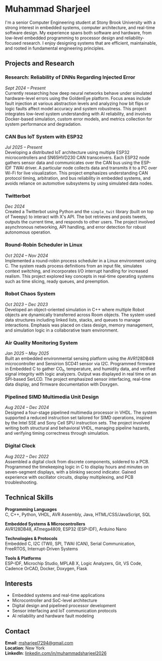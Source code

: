 # Muhammad Sharjeel

I'm a senior Computer Engineering student at Stony Brook University with a strong interest in embedded systems, computer architecture, and real-time software design. My experience spans both software and hardware, from low-level embedded programming to processor design and reliability-focused research. I enjoy designing systems that are efficient, maintainable, and rooted in fundamental engineering principles.

## Projects and Research

### Research: Reliability of DNNs Regarding Injected Error  
*Sept 2024 – Present*  
Currently researching how deep neural networks behave under simulated hardware-level errors using the GoldenEye platform. Focus areas include fault injection at various abstraction levels and analyzing how bit flips or logic faults affect model accuracy and system robustness. This project integrates low-level system understanding with AI reliability, and involves Docker-based simulation, custom error models, and metrics collection for system performance and degradation.

### CAN Bus IoT System with ESP32  
*Jul 2025 – Present*  
Developing a distributed IoT architecture using multiple ESP32 microcontrollers and SN65HVD230 CAN transceivers. Each ESP32 node gathers sensor data and communicates over the CAN bus using the ESP-IDF TWAI driver. A particular node collects data and transmits it to a PC over Wi-Fi for live visualization. This project emphasizes understanding CAN protocol timing, arbitration, and bus reliability in embedded systems, and avoids reliance on automotive subsystems by using simulated data nodes.

### Twitterbot  
*Dec 2024*  
Created a Twitterbot using Python and the `simple_twit` library (built on top of Tweepy) to interact with X's API. The bot retrieves and posts tweets, outputs the current time, and responds to other users. The project involved asynchronous networking, API handling, and error detection for robust autonomous operation.

### Round-Robin Scheduler in Linux  
*Oct 2024 – Nov 2024*  
Implemented a round-robin process scheduler in a Linux environment using C. The system reads process definitions from an input file, simulates context switching, and incorporates I/O interrupt handling for increased realism. This project explored key concepts in real-time operating systems such as time slicing, ready queues, and preemption.

### Robot Chaos System  
*Oct 2023 – Dec 2023*  
Developed an object-oriented simulation in C++ where multiple Robot objects are dynamically transferred across Room objects. The system used data structures including linked lists, stacks, and queues to manage interactions. Emphasis was placed on class design, memory management, and simulation logic in a collaborative team environment.

### Air Quality Monitoring System  
*Jan 2025 – May 2025*  
Built an embedded environmental sensing platform using the AVR128DB48 microcontroller and Sensirion SCD41 sensor via I2C. Programmed firmware in Embedded C to gather CO₂, temperature, and humidity data, and verified signal integrity with logic analyzers. Output was displayed in real time on an SPI-based SerLCD. The project emphasized sensor interfacing, real-time data display, and firmware documentation with Doxygen.

### Pipelined SIMD Multimedia Unit Design  
*Aug 2024 – Dec 2024*  
Designed a four-stage pipelined multimedia processor in VHDL. The system supported a reduced instruction set tailored for SIMD operations, inspired by the Intel SSE and Sony Cell SPU instruction sets. The project involved writing both structural and behavioral VHDL, managing pipeline hazards, and verifying timing correctness through simulation.

### Digital Clock  
*Aug 2022 – Dec 2022*  
Assembled a digital clock from discrete components, soldered to a PCB. Programmed the timekeeping logic in C to display hours and minutes on seven-segment displays, with a blinking second indicator. Gained experience with oscillator circuits, display multiplexing, and PCB troubleshooting.

## Technical Skills

**Programming Languages**  
C, C++, Python, VHDL, AVR Assembly, Java, HTML/CSS/JavaScript, SQL

**Embedded Systems & Microcontrollers**  
AVR128DB48, ATmega4809, ESP32 (ESP-IDF), Arduino Nano

**Technologies & Protocols**  
Embedded C, I2C (TWI), SPI, TWAI (CAN), Serial Communication, FreeRTOS, Interrupt-Driven Systems

**Tools & Platforms**  
ESP-IDF, Microchip Studio, MPLAB X, Logic Analyzers, Git, VS Code, Cadence OrCAD, Docker, Doxygen, Flask

## Interests

- Embedded systems and real-time applications  
- Microcontroller and SoC-level architecture  
- Digital design and pipelined processor development  
- Sensor interfacing and IoT communication protocols  
- AI reliability and hardware fault modeling

## Contact

**Email**: msharjeel7294@gmail.com  
**Location**: New York  
**LinkedIn**: [linkedin.com/in/muhammadsharjeel2026](https://www.linkedin.com/in/muhammadsharjeel2026)
